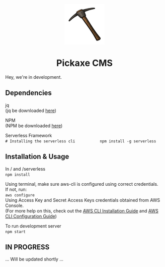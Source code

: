 <!-- Logo -->
<p align="center">
  <a href="">
    <img height="128" width="128" src="https://github.com/PickaxeCMS/pickaxecms/blob/master/pickaxe.png">
  </a>
</p>

<!-- Name -->
<h1 align="center">
  <a>Pickaxe CMS</a>
</h1>

Hey, we're in development.

## Dependencies

jq     
(jq be downloaded <a href="https://stedolan.github.io/jq/download/">here</a>)     
        
NPM    
(NPM be downloaded <a href="https://docs.npmjs.com/getting-started/installing-node">here</a>)

Serverless Framework    
`# Installing the serverless cli          
npm install -g serverless`

## Installation & Usage

In / and /serverless     
`
npm install
`      
    
Using terminal, make sure aws-cli is configured using correct credentials.    
If not, run:      
`
aws configure
`     
Using Access Key and Secret Access Keys credentials obtained from AWS Console.   
(For more help on this, check out the <a href="http://docs.aws.amazon.com/cli/latest/userguide/installing.html">AWS CLI Installation Guide</a> and <a href="http://docs.aws.amazon.com/cli/latest/userguide/cli-chap-getting-started.html#cli-quick-configuration"> AWS CLI Configuration Guide</a>)   
     
     
      
To run development server      
`
npm start
` 
      

## IN PROGRESS     
... Will be updated shortly ...

